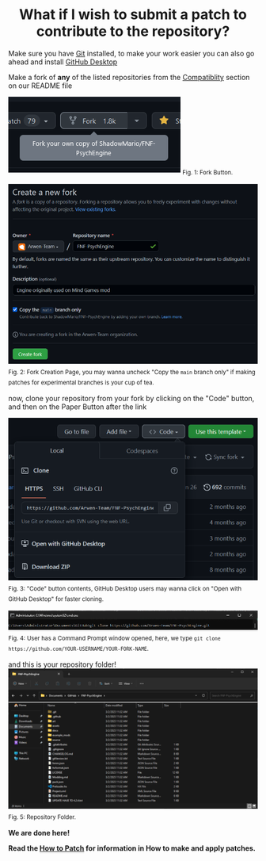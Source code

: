 <h1 align="center">
What if I wish to submit a patch to contribute to the repository?
</h1>

Make sure you have [Git](https://git-scm.com/downloads) installed, to make your work easier you can also go ahead and install [GitHub Desktop](https://desktop.github.com/)

Make a fork of **any** of the listed repositories from the [Compatiblity](/README.md#compatibility) section on our README file

<img src=.assets/docs/examples/fork-1.png /> <sub> Fig. 1: Fork Button. <sub>

<img src=.assets/docs/examples/fork-2.png /> <sub> Fig. 2: Fork Creation Page, you may wanna uncheck "Copy the `main` branch only" if making patches for experimental branches is your cup of tea. <sub>

now, clone your repository from your fork by clicking on the "Code" button, and then on the Paper Button after the link

<img src=.assets/docs/examples/fork-3.png /> <sub> Fig. 3: "Code" button contents, GitHub Desktop users may wanna click on "Open with GitHub Desktop" for faster cloning. <sub>

<img src=.assets/docs/examples/fork-4.png /> <sub> Fig. 4: User has a Command Prompt window opened, here, we type `git clone https://github.com/YOUR-USERNAME/YOUR-FORK-NAME`. <sub>

and this is your repository folder!
<img src=.assets/docs/examples/fork-5.png /> <sub> Fig. 5: Repository Folder. <sub>

**We are done here!**

**Read the [How to Patch](.assets/docs/HOW-2-PATCH.md) for information in How to make and apply patches.**
